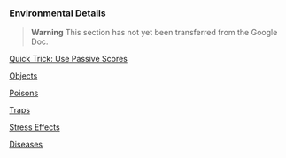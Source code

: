 ### Environmental Details

> **Warning**
> This section has not yet been transferred from the Google Doc.

[Quick Trick: Use Passive Scores](./Passive_Scores.md)

[Objects](./Objects.md)

[Poisons](./Poisons.md)

[Traps](./Traps.md)

[Stress Effects](./Stress.md)

[Diseases](./Diseases.md)
